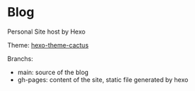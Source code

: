 # Blog
Personal Site host by Hexo

Theme: [hexo-theme-cactus](https://github.com/probberechts/hexo-theme-cactus)

Branchs:
* main: source of the blog
* gh-pages: content of the site, static file generated by hexo
